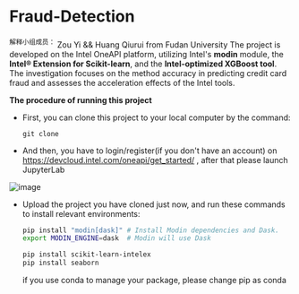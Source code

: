 # Fraud-Detection
<sup>解释小组成员：</sup> Zou Yi && Huang Qiurui from Fudan University
The project is developed on the Intel OneAPI platform, utilizing Intel's **modin** module, the **Intel® Extension for Scikit-learn**, and the **Intel-optimized XGBoost tool**. The investigation focuses on the method accuracy in predicting credit card fraud and assesses the acceleration effects of the Intel tools.

**The procedure of running this project**

- First, you can  clone this project to your local computer by the command:

  ```
  git clone 
  ```

- And then, you have to login/register(if you don't have an account) on https://devcloud.intel.com/oneapi/get_started/ ,  after that please launch JupyterLab 

![image](https://github.com/zouyi73/Fraud-Detection/assets/98172367/725b6b76-7711-49c9-9d78-da7bbf2eb419)


- Upload the project you have cloned just now, and run these commands to install relevant environments:

  ```bash
  pip install "modin[dask]" # Install Modin dependencies and Dask.
  export MODIN_ENGINE=dask  # Modin will use Dask
  
  pip install scikit-learn-intelex
  pip install seaborn
  ```

  if you use conda to manage your package, please change pip as conda
